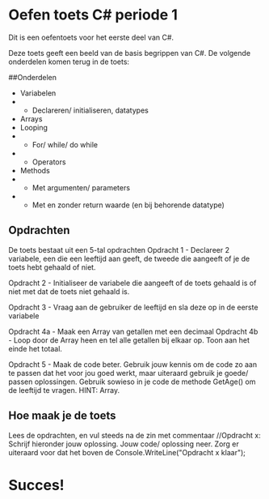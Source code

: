 # Oefen toets C# periode 1
Dit is een oefentoets voor het eerste deel van C#. 

Deze toets geeft een beeld van de basis begrippen van C#. De volgende onderdelen komen terug in de toets:

##Onderdelen
* Variabelen
 * * Declareren/ initialiseren, datatypes 
* Arrays
* Looping 
 * * For/ while/ do while
 * * Operators
* Methods
 * * Met argumenten/ parameters
 * * Met en zonder return waarde (en bij behorende datatype)

## Opdrachten
De toets bestaat uit een 5-tal opdrachten
Opdracht 1 - Declareer 2 variabele, een die een leeftijd aan geeft, 
             de tweede die aangeeft of je de toets hebt gehaald of niet. 

Opdracht 2 - Initialiseer de variabele die aangeeft of de toets 
             gehaald is of niet met dat de toets niet gehaald is.

Opdracht 3 - Vraag aan de gebruiker de leeftijd en sla deze op 
             in de eerste variabele
 
Opdracht 4a - Maak een Array van getallen met een decimaal
Opdracht 4b - Loop door de Array heen en tel alle getallen bij elkaar op. 
              Toon aan het einde het totaal.
 
Opdracht 5 - Maak de code beter. Gebruik jouw kennis om de code zo aan te 
              passen dat het voor jou goed werkt, maar uiteraard gebruik je 
              goede/ passen oplossingen. Gebruik sowieso in je code de methode 
              GetAge() om de leeftijd te vragen.
              HINT: Array.

## Hoe maak je de toets
Lees de opdrachten, en vul steeds na de zin met commentaar //Opdracht x: Schrijf hieronder jouw oplossing.
Jouw code/ oplossing neer. Zorg er uiteraard voor dat het boven de Console.WriteLine("Opdracht x klaar");


# Succes!
